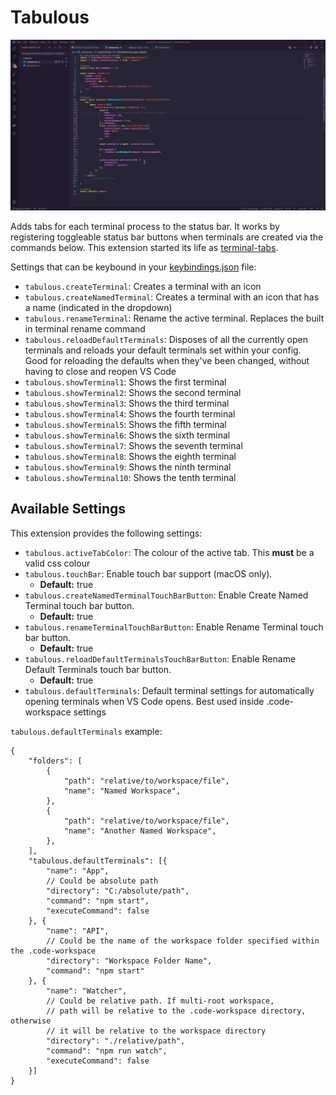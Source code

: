 # Tabulous

![Tabulous gif](images/wBZXwX3uhV.gif)

Adds tabs for each terminal process to the status bar. It works by registering toggleable status bar buttons when terminals are created via the commands below. This extension started its life as [terminal-tabs](https://github.com/Tyriar/vscode-terminal-tabs).

Settings that can be keybound in your [keybindings.json](hsttps://code.visualstudio.com/docs/customization/keybindings#_customizing-shortcuts) file:

- `tabulous.createTerminal`: Creates a terminal with an icon
- `tabulous.createNamedTerminal`: Creates a terminal with an icon that has a name (indicated in the dropdown)
- `tabulous.renameTerminal`: Rename the active terminal. Replaces the built in terminal rename command
- `tabulous.reloadDefaultTerminals`: Disposes of all the currently open terminals and reloads your default terminals set within your config. Good for reloading the defaults when they've been changed, without having to close and reopen VS Code
- `tabulous.showTerminal1`: Shows the first terminal
- `tabulous.showTerminal2`: Shows the second terminal
- `tabulous.showTerminal3`: Shows the third terminal
- `tabulous.showTerminal4`: Shows the fourth terminal
- `tabulous.showTerminal5`: Shows the fifth terminal
- `tabulous.showTerminal6`: Shows the sixth terminal
- `tabulous.showTerminal7`: Shows the seventh terminal
- `tabulous.showTerminal8`: Shows the eighth terminal
- `tabulous.showTerminal9`: Shows the ninth terminal
- `tabulous.showTerminal10`: Shows the tenth terminal

## Available Settings

This extension provides the following settings:

- `tabulous.activeTabColor`: The colour of the active tab. This **must** be a valid css colour
- `tabulous.touchBar`: Enable touch bar support (macOS only).
  - **Default:** true
- `tabulous.createNamedTerminalTouchBarButton`: Enable Create Named Terminal touch bar button.
  - **Default:** true
- `tabulous.renameTerminalTouchBarButton`: Enable Rename Terminal touch bar button.
  - **Default:** true
- `tabulous.reloadDefaultTerminalsTouchBarButton`: Enable Rename Default Terminals touch bar button.
  - **Default:** true
- `tabulous.defaultTerminals`: Default terminal settings for automatically opening terminals when VS Code opens. Best used inside .code-workspace settings

`tabulous.defaultTerminals` example:

```jsonc
{
    "folders": [
        {
            "path": "relative/to/workspace/file",
            "name": "Named Workspace",
        },
        {
            "path": "relative/to/workspace/file",
            "name": "Another Named Workspace",
        },
    ],
    "tabulous.defaultTerminals": [{
        "name": "App",
        // Could be absolute path
        "directory": "C:/absolute/path",
        "command": "npm start",
        "executeCommand": false
    }, {
        "name": "API",
        // Could be the name of the workspace folder specified within the .code-workspace
        "directory": "Workspace Folder Name",
        "command": "npm start"
    }, {
        "name": "Watcher",
        // Could be relative path. If multi-root workspace,
        // path will be relative to the .code-workspace directory, otherwise
        // it will be relative to the workspace directory
        "directory": "./relative/path",
        "command": "npm run watch",
        "executeCommand": false
    }]
}
```
